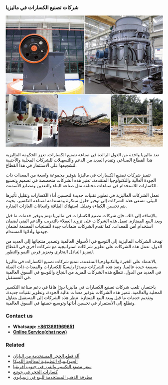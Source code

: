 <h3>شركات تصنيع الكسارات في ماليزيا</h3><img src='1701852352.jpg' alt=''><p>تعد ماليزيا واحدة من الدول الرائدة في صناعة تصنيع الكسارات. تعزز الحكومة الماليزية هذا القطاع الصناعي وتقدم العديد من الدعم والتسهيلات للشركات المحلية والأجنبية لتشجيعها على الاستثمار في هذا القطاع.</p><p>تتميز شركات تصنيع الكسارات في ماليزيا بتوفير مجموعة واسعة من المعدات ذات الجودة العالية والتكنولوجيا المتقدمة. تعتبر هذه الشركات متخصصة في تصميم وتصنيع الكسارات للاستخدام في صناعات مختلفة مثل صناعة البناء والتعدين ومصانع الأسمنت.</p><p>تعمل الشركات الماليزية في تطوير تقنيات جديدة لتحسين أداء الكسارات وتقليل تأثيرها البيئي. تسعى هذه الشركات إلى توفير حلول مبتكرة ومستدامة لصناعة التكسير، بحيث يتم تحسين الكفاءة وتقليل استهلاك الطاقة وانبعاثات الغازات الضارة.</p><p>بالإضافة إلى ذلك، فإن شركات تصنيع الكسارات في ماليزيا تهتم بتوفير خدمات ما قبل وبعد البيع الممتازة. تعمل هذه الشركات على تزويد العملاء بالتدريب والدعم الفني لضمان استخدام آمن للمعدات. كما تقدم الشركات ضمانات جيدة للمنتجات المصنعة لضمان جودتها وأدائها المستدام.</p><p>تهدف الشركات الماليزية إلى التوسع في الأسواق العالمية وتصدير منتجاتها إلى العديد من الدول. تعمل هذه الشركات على تطوير شراكات استراتيجية مع شركات أخرى في القطاع لتعزيز التبادل التجاري وتعزيز فرص النمو والتطور.</p><p>بالاعتماد على الخبرة والتكنولوجيا المتقدمة، تتمتع شركات تصنيع الكسارات في ماليزيا بسمعة جيدة عالميا. وتعد هذه الشركات مصدرًا رئيسيًا للكسارات والمعدات ذات الصلة في العديد من الدول. تتطلع هذه الشركات للمزيد من النجاح والتوسع في السوق العالمية في المستقبل.</p><p>باختصار، تلعب شركات تصنيع الكسارات في ماليزيا دورًا هامًا في دعم صناعة التكسير المحلية والعالمية. تتميز هذه الشركات بتوفير معدات عالية الجودة، وتطوير تقنيات جديدة، وتقديم خدمات ما قبل وبعد البيع الممتازة. تنظر هذه الشركات إلى المستقبل بتفاؤل وتطلع إلى الاستمرار في تحسين أدائها وتوسيع حصتها في السوق العالمية.</p><h3>Contact us</h3><ul><li><strong>Whatsapp:&nbsp;<a href="https://wa.me/8613661969651">+8613661969651</a></strong></li><li><a href="https://swt.shibang-china.com/?git&amp;zhl&amp;شركات تصنيع الكسارات في ماليزيا"><strong>Online Service(chat now)</strong></a></li></ul><h3>Related</h3><ul><li><a href='آلة قطع الحجر المستخدمة من اليابان.md'>آلة قطع الحجر المستخدمة من اليابان</a></li><li><a href='الجيوكيمياء التطبيقية لمعالجة اللميكا.md'>الجيوكيمياء التطبيقية لمعالجة اللميكا</a></li><li><a href='سعر مصنع التكسير والفرز في جنوب أفريقيا.md'>سعر مصنع التكسير والفرز في جنوب أفريقيا</a></li><li><a href='كسارات الحجر في جوتنغ.md'>كسارات الحجر في جوتنغ</a></li><li><a href='مطرقة الذهب المستخدمة للبيع في زيمبابوي.md'>مطرقة الذهب المستخدمة للبيع في زيمبابوي</a></li></ul>